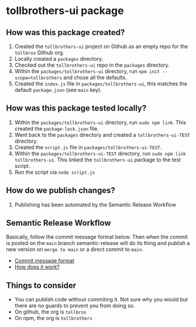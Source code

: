 # tollbrothers-ui package

## How was this package created?
1. Created the `tollbrothers-ui` project on Github as an empty repo for the `tollbros` Github org.
2. Locally created a `packages` directory.
3. Checked out the `tollbrothers-ui` repo in the `packages` directory.
4. Within the `packages/tollbrothers-ui` directory, run `npm init --scope=tollbrothers` and chose all the defaults.
5. Created the `index.js` file in `packages/tollbrothers-ui`, this matches the default `package.json` (see `main` key).

## How was this package tested locally?
1. Within the `packages/tollbrothers-ui` directory, run `sudo npm link`. This created the `package-lock.json` file.
2. Went back to the `packages` directory and created a `tollbrothers-ui-TEST` directory.
3. Created the `script.js` file in `packages/tollbrothers-ui-TEST`.
4. Within the `packages/tollbrothers-ui-TEST` directory, run `sudo npm link tollbrothers-ui`. This linked the `tollbrothers-ui` package to the test script.
5. Run the script via `node script.js`

## How do we publish changes?
1. Publishing has been automated by the Semantic Release Workflow

## Semantic Release Workflow
Basically, follow the commit message format below. Then when the commit is posted on the `main` branch semantic-release will do its thing and publish a new version on `merge to main` or a direct commit to `main`.
* [Commit message format](https://github.com/angular/angular/blob/main/CONTRIBUTING.md#type)
* [How does it work?](https://github.com/angular/angular/blob/main/CONTRIBUTING.md#type)

## Things to consider
- You can publish code without commiting it. Not sure why you would but there are no guards to prevent you from doing so.
- On github, the org is `tollbros`
- On npm, the org is `tollbrothers`